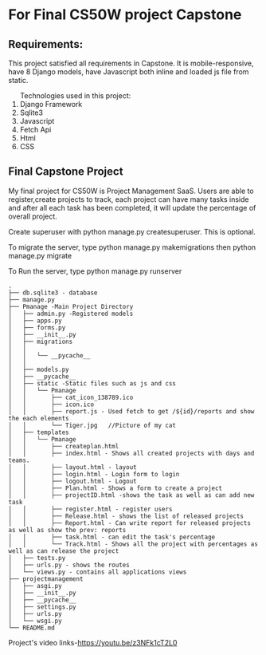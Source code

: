
<h1>For Final CS50W project Capstone</h1>

<h2>Requirements:</h2>
            <p>This project satisfied all requirements in Capstone. It is mobile-responsive, have 8 Django models, 
            have Javascript both inline and loaded js file from static.</p>

<ol>Technologies used in this project:
    <li>Django Framework</li>
    <li>Sqlite3</li>
    <li>Javascript</li>
    <li>Fetch Api</li>
    <li>Html</li>
    <li>CSS</li>
</ol>
<h2>Final Capstone Project</h2>
    <p>My final project for CS50W is Project Management SaaS. Users are able to register,create projects to track, each
    project can have many tasks inside and after all each task has been completed, it will update the percentage of
    overall project.</p>

<p>Create superuser with python manage.py createsuperuser. This is optional.</p>
<p>To migrate the server, type python manage.py makemigrations then
 python manage.py migrate
 </p>
<p>To Run the server, type python manage.py runserver  </p>
     
    .
    ├── db.sqlite3 - database
    ├── manage.py
    ├── Pmanage -Main Project Directory
    │   ├── admin.py -Registered models 
    │   ├── apps.py
    │   ├── forms.py
    │   ├── __init__.py
    │   ├── migrations
    │   │  
    │   │   └── __pycache__
    │   │       
    │   ├── models.py
    │   ├── __pycache__
    │   ├── static -Static files such as js and css
    │   │   └── Pmanage 
    │   │       ├── cat_icon_138789.ico
    │   │       ├── icon.ico
    │   │       ├── report.js - Used fetch to get /${id}/reports and show the each elements
    │   │       └── Tiger.jpg   //Picture of my cat
    │   ├── templates
    │   │   └── Pmanage
    │   │       ├── createplan.html 
    │   │       ├── index.html - Shows all created projects with days and teams.
    │   │       ├── layout.html - layout
    │   │       ├── login.html - Login form to login
    │   │       ├── logout.html - Logout
    │   │       ├── Plan.html - Shows a form to create a project
    │   │       ├── projectID.html -shows the task as well as can add new task
    │   │       ├── register.html - register users
    │   │       ├── Release.html - shows the list of released projects
    │   │       ├── Report.html - Can write report for released projects as well as show the prev: reports
    │   │       ├── task.html - can edit the task's percentage 
    │   │       └── Track.html - Shows all the project with percentages as well as can release the project
    │   ├── tests.py
    │   ├── urls.py - shows the routes
    │   └── views.py - contains all applications views 
    ├── projectmanagement
    │   ├── asgi.py
    │   ├── __init__.py
    │   ├── __pycache__
    │   ├── settings.py
    │   ├── urls.py
    │   └── wsgi.py
    └── README.md
    
Project's video links-https://youtu.be/z3NFk1cT2L0
